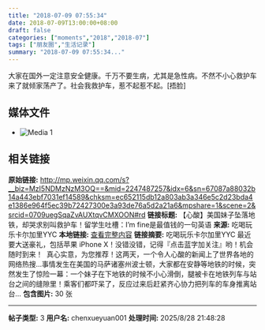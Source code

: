 ```yaml
---
title: "2018-07-09 07:55:34"
date: 2018-07-09T13:00:00+08:00
draft: false
categories: ["moments","2018","2018-07"]
tags: ["朋友圈","生活记录"]
summary: "2018-07-09 07:55:34..."
---
```


大家在国外一定注意安全健康。千万不要生病，尤其是急性病。不然不小心救护车来了就倾家荡产了。社会我救护车，惹不起惹不起。[捂脸]

## 媒体文件

- ![Media 1](/Moments/photos/2018-07-09/201807090755340.jpg)

## 相关链接

**原始链接:** http://mp.weixin.qq.com/s?__biz=MzI5NDMzNzM3OQ==&mid=2247487257&idx=6&sn=67087a88032b14a443ebf7031ef14589&chksm=ec652115db12a803ab3a346e5c2d23bda4e1386e964f5ec39b72427300e3a93de76a5d2a21a6&mpshare=1&scene=2&srcid=0709uegSqaZvAUXtqvCMXOON#rd
**链接标题:** 【心酸】美国妹子坠落地铁，却哭求别叫救护车！留学生吐槽：I’m fine是最值钱的一句英语
**来源:** 吃喝玩乐卡尔加里YYC
**本地链接:** [查看完整内容](/link_content/2018/07/2018-07-09-3/link_content/)
**链接摘要:** 吃喝玩乐卡尔加里YYC 最近要大送豪礼，包括苹果 iPhone X！没错没错，记得『点击蓝字加关注』哟！机会随时到来！  真心实意，为您推荐！这两天，一个令人心酸的新闻上了世界各地的网络热搜…事情发生在美国的马萨诸塞州波士顿，大家都在安静等地铁的时候，突然发生了惊险一幕：一个妹子在下地铁的时候不小心滑倒，腿被卡在地铁列车与站台之间的缝隙里！乘客们都吓呆了，反应过来后赶紧齐心协力把列车的车身推离站台...
**包含图片:** 30 张

---

**帖子类型:** 3
**用户名:** chenxueyuan001
**处理时间:** 2025/8/28 21:48:28